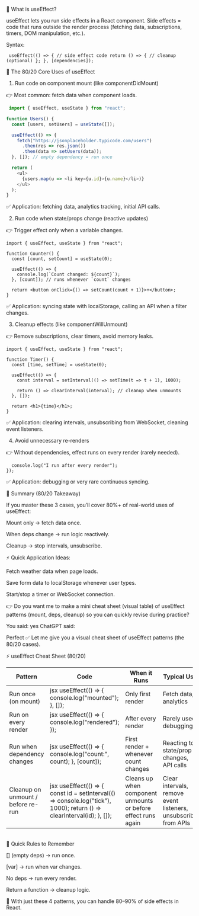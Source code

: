 🔑 What is useEffect?

useEffect lets you run side effects in a React component.
Side effects = code that runs outside the render process (fetching data, subscriptions, timers, DOM manipulation, etc.).

Syntax:

`` useEffect(() => {
  // side effect code
  return () => {
    // cleanup (optional)
  };
}, [dependencies]);``

🎯 The 80/20 Core Uses of useEffect
1. Run code on component mount (like componentDidMount)

👉 Most common: fetch data when component loads.
```javascript
 import { useEffect, useState } from "react";

function Users() {
  const [users, setUsers] = useState([]);

  useEffect(() => {
    fetch("https://jsonplaceholder.typicode.com/users")
      .then(res => res.json())
      .then(data => setUsers(data));
  }, []); // empty dependency = run once

  return (
    <ul>
      {users.map(u => <li key={u.id}>{u.name}</li>)}
    </ul>
  );
}
```


✅ Application: fetching data, analytics tracking, initial API calls.

2. Run code when state/props change (reactive updates)

👉 Trigger effect only when a variable changes.
```
import { useEffect, useState } from "react";

function Counter() {
  const [count, setCount] = useState(0);

  useEffect(() => {
    console.log(`Count changed: ${count}`);
  }, [count]); // runs whenever `count` changes

  return <button onClick={() => setCount(count + 1)}>+</button>;
}
```

✅ Application: syncing state with localStorage, calling an API when a filter changes.

3. Cleanup effects (like componentWillUnmount)

👉 Remove subscriptions, clear timers, avoid memory leaks.
```javacript
import { useEffect, useState } from "react";

function Timer() {
  const [time, setTime] = useState(0);

  useEffect(() => {
    const interval = setInterval(() => setTime(t => t + 1), 1000);

    return () => clearInterval(interval); // cleanup when unmounts
  }, []);

  return <h1>{time}</h1>;
}
```


✅ Application: clearing intervals, unsubscribing from WebSocket, cleaning event listeners.

4. Avoid unnecessary re-renders

👉 Without dependencies, effect runs on every render (rarely needed).

```useEffect(() => {
  console.log("I run after every render");
});
```


✅ Application: debugging or very rare continuous syncing.

📌 Summary (80/20 Takeaway)

If you master these 3 cases, you’ll cover 80%+ of real-world uses of useEffect:

Mount only → fetch data once.

When deps change → run logic reactively.

Cleanup → stop intervals, unsubscribe.

⚡ Quick Application Ideas:

Fetch weather data when page loads.

Save form data to localStorage whenever user types.

Start/stop a timer or WebSocket connection.

👉 Do you want me to make a mini cheat sheet (visual table) of useEffect patterns (mount, deps, cleanup) so you can quickly revise during practice?

You said:
yes
ChatGPT said:

Perfect ✅ Let me give you a visual cheat sheet of useEffect patterns (the 80/20 cases).

⚡ useEffect Cheat Sheet (80/20)
<br/>

|Pattern|	Code	|When it Runs	|Typical Use|
|-------|------|------------|------------|
|Run once (on mount)|	jsx useEffect(() => { console.log("mounted"); }, []);|	Only first render|	Fetch data, analytics|
|Run on every render|	jsx useEffect(() => { console.log("rendered"); });|	After every render	|Rarely used, debugging
|Run when dependency changes	|jsx useEffect(() => { console.log("count:", count); }, [count]);|	First render + whenever count changes|	Reacting to state/prop changes, API calls
|Cleanup on unmount / before re-run	|jsx useEffect(() => { const id = setInterval(() => console.log("tick"), 1000); return () => clearInterval(id); }, []);	|Cleans up when component unmounts or before effect runs again	|Clear intervals, remove event listeners, unsubscribe from APIs

<br/>
🧠 Quick Rules to Remember

[] (empty deps) → run once.

[var] → run when var changes.

No deps → run every render.

Return a function → cleanup logic.

📌 With just these 4 patterns, you can handle 80–90% of side effects in React.

